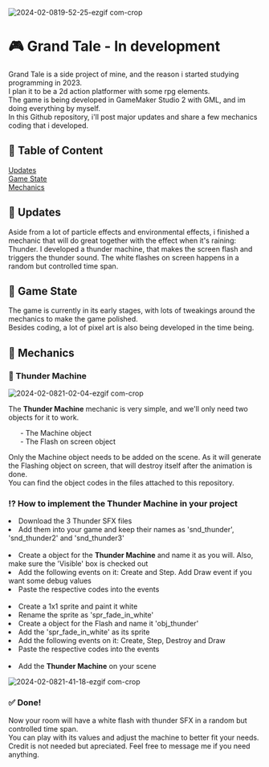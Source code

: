 <!--Title Image-->
![2024-02-0819-52-25-ezgif com-crop](https://github.com/jeanjusten/Grand_Tale-GMS2/assets/156855412/19a89e2d-0d69-4d9c-a744-62c09e0914ca)

# :video_game: Grand Tale - In development
  <p>
 Grand Tale is a side project of mine, and the reason i started studying programming in 2023. <br>
 I plan it to be a 2d action platformer with some rpg elements.<br>
 The game is being developed in GameMaker Studio 2 with GML, and im doing everything by myself. <br>
 In this Github repository, i'll post major updates and share a few mechanics coding that i developed.
  </p>

  ## :large_orange_diamond: Table of Content
[Updates](#large_orange_diamond-updates)  <br>
[Game State](#large_orange_diamond-game-state) <br>
[Mechanics](#large_orange_diamond-mechanics)  <br>

<!--Updates-->
## :large_orange_diamond: Updates
<p>
Aside from a lot of particle effects and environmental effects, i finished a mechanic that will do great together with the effect when it's raining: Thunder.
I developed a thunder machine, that makes the screen flash and triggers the thunder sound. 
The white flashes on screen happens in a random but controlled time span. 
</p>

<!--Game State-->
## :large_orange_diamond: Game State
<p>
The game is currently in its early stages, with lots of tweakings around the mechanics to make the game polished.<br>
Besides coding, a lot of pixel art is also being developed in the time being.
</p>

<!--Mechanics-->
## :large_orange_diamond: Mechanics
### :small_red_triangle_down: Thunder Machine
![2024-02-0821-02-04-ezgif com-crop](https://github.com/jeanjusten/Grand_Tale-GMS2/assets/156855412/29e1b3fa-b39f-4c58-91ab-00cd76465ec0)
<p>
The <strong>Thunder Machine</strong> mechanic is very simple, and we'll only need two objects for it to work.
   <ul>
     - The Machine object<br>
     - The Flash on screen object <br>
    </ul>
    Only the Machine object needs to be added on the scene. As it will generate the Flashing object on screen, that will destroy itself after the animation is done.<br>
    You can find the object codes in the files attached to this repository.
</p>

### :interrobang: How to implement the Thunder Machine in your project
<li>Download the 3 Thunder SFX files</li>
<li>Add them into your game and keep their names as 'snd_thunder', 'snd_thunder2' and 'snd_thunder3'</li>
<br>
<li>Create a object for the <strong>Thunder Machine</strong> and name it as you will. Also, make sure the 'Visible' box is checked out</li>
<li>Add the following events on it: Create and Step. Add Draw event if you want some debug values</li>
<li>Paste the respective codes into the events</li>
<br>
<li>Create a 1x1 sprite and paint it white
<li>Rename the sprite as 'spr_fade_in_white'
<br>
<li>Create a object for the Flash and name it 'obj_thunder'</li>
<li>Add the 'spr_fade_in_white' as its sprite
<li>Add the following events on it: Create, Step, Destroy and Draw</li>
<li>Paste the respective codes into the events</li>
<br>
<li>Add the <strong>Thunder Machine</strong> on your scene</li>


![2024-02-0821-41-18-ezgif com-crop](https://github.com/jeanjusten/Grand_Tale-GMS2/assets/156855412/05d94f54-bbee-4d2d-8d8d-a21a37909a05)


### :white_check_mark: Done!
<p>
  Now your room will have a white flash with thunder SFX in a random but controlled time span.<br>
  You can play with its values and adjust the machine to better fit your needs.<br>
  Credit is not needed but apreciated. Feel free to message me if you need anything.
</p>
